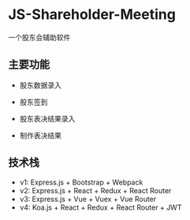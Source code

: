 # JS-Shareholder-Meeting

一个股东会辅助软件

## 主要功能

- 股东数据录入

- 股东签到

- 股东表决结果录入

- 制作表决结果

## 技术栈

- v1: Express.js + Bootstrap + Webpack
- v2: Express.js + React + Redux + React Router
- v3: Express.js + Vue + Vuex + Vue Router
- v4: Koa.js + React + Redux + React Router + JWT